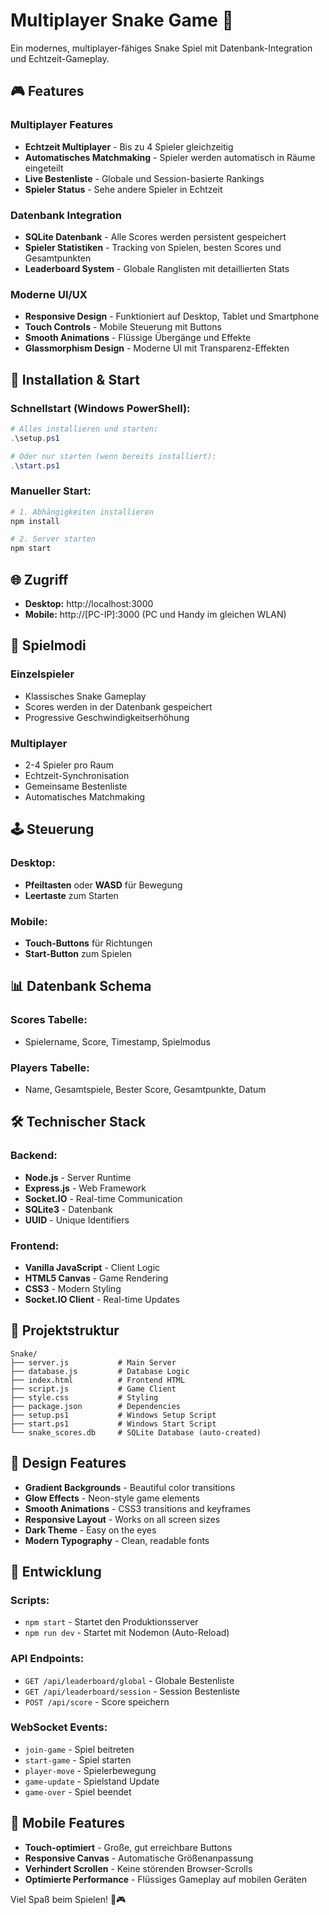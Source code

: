 # Multiplayer Snake Game 🐍

Ein modernes, multiplayer-fähiges Snake Spiel mit Datenbank-Integration und Echtzeit-Gameplay.

## 🎮 Features

### Multiplayer Features

- **Echtzeit Multiplayer** - Bis zu 4 Spieler gleichzeitig
- **Automatisches Matchmaking** - Spieler werden automatisch in Räume eingeteilt
- **Live Bestenliste** - Globale und Session-basierte Rankings
- **Spieler Status** - Sehe andere Spieler in Echtzeit

### Datenbank Integration

- **SQLite Datenbank** - Alle Scores werden persistent gespeichert
- **Spieler Statistiken** - Tracking von Spielen, besten Scores und Gesamtpunkten
- **Leaderboard System** - Globale Ranglisten mit detaillierten Stats

### Moderne UI/UX

- **Responsive Design** - Funktioniert auf Desktop, Tablet und Smartphone
- **Touch Controls** - Mobile Steuerung mit Buttons
- **Smooth Animations** - Flüssige Übergänge und Effekte
- **Glassmorphism Design** - Moderne UI mit Transparenz-Effekten

## 🚀 Installation & Start

### Schnellstart (Windows PowerShell):

```powershell
# Alles installieren und starten:
.\setup.ps1

# Oder nur starten (wenn bereits installiert):
.\start.ps1
```

### Manueller Start:

```bash
# 1. Abhängigkeiten installieren
npm install

# 2. Server starten
npm start
```

## 🌐 Zugriff

- **Desktop:** http://localhost:3000
- **Mobile:** http://[PC-IP]:3000 (PC und Handy im gleichen WLAN)

## 🎯 Spielmodi

### Einzelspieler

- Klassisches Snake Gameplay
- Scores werden in der Datenbank gespeichert
- Progressive Geschwindigkeitserhöhung

### Multiplayer

- 2-4 Spieler pro Raum
- Echtzeit-Synchronisation
- Gemeinsame Bestenliste
- Automatisches Matchmaking

## 🕹️ Steuerung

### Desktop:

- **Pfeiltasten** oder **WASD** für Bewegung
- **Leertaste** zum Starten

### Mobile:

- **Touch-Buttons** für Richtungen
- **Start-Button** zum Spielen

## 📊 Datenbank Schema

### Scores Tabelle:

- Spielername, Score, Timestamp, Spielmodus

### Players Tabelle:

- Name, Gesamtspiele, Bester Score, Gesamtpunkte, Datum

## 🛠️ Technischer Stack

### Backend:

- **Node.js** - Server Runtime
- **Express.js** - Web Framework
- **Socket.IO** - Real-time Communication
- **SQLite3** - Datenbank
- **UUID** - Unique Identifiers

### Frontend:

- **Vanilla JavaScript** - Client Logic
- **HTML5 Canvas** - Game Rendering
- **CSS3** - Modern Styling
- **Socket.IO Client** - Real-time Updates

## 📁 Projektstruktur

```
Snake/
├── server.js           # Main Server
├── database.js         # Database Logic
├── index.html          # Frontend HTML
├── script.js           # Game Client
├── style.css           # Styling
├── package.json        # Dependencies
├── setup.ps1           # Windows Setup Script
├── start.ps1           # Windows Start Script
└── snake_scores.db     # SQLite Database (auto-created)
```

## 🎨 Design Features

- **Gradient Backgrounds** - Beautiful color transitions
- **Glow Effects** - Neon-style game elements
- **Smooth Animations** - CSS3 transitions and keyframes
- **Responsive Layout** - Works on all screen sizes
- **Dark Theme** - Easy on the eyes
- **Modern Typography** - Clean, readable fonts

## 🔧 Entwicklung

### Scripts:

- `npm start` - Startet den Produktionsserver
- `npm run dev` - Startet mit Nodemon (Auto-Reload)

### API Endpoints:

- `GET /api/leaderboard/global` - Globale Bestenliste
- `GET /api/leaderboard/session` - Session Bestenliste
- `POST /api/score` - Score speichern

### WebSocket Events:

- `join-game` - Spiel beitreten
- `start-game` - Spiel starten
- `player-move` - Spielerbewegung
- `game-update` - Spielstand Update
- `game-over` - Spiel beendet

## 📱 Mobile Features

- **Touch-optimiert** - Große, gut erreichbare Buttons
- **Responsive Canvas** - Automatische Größenanpassung
- **Verhindert Scrollen** - Keine störenden Browser-Scrolls
- **Optimierte Performance** - Flüssiges Gameplay auf mobilen Geräten

Viel Spaß beim Spielen! 🐍🎮
